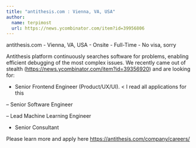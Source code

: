 ```yaml
---
title: "antithesis.com : Vienna, VA, USA"
author:
  name: terpimost
  url: https://news.ycombinator.com/item?id=39956806
---
```

antithesis.com - Vienna, VA, USA - Onsite - Full-Time - No visa, sorry

Antithesis platform continuously searches software for problems, enabling efficient debugging of the most complex issues. We recently came out of stealth (<a href="https:&#x2F;&#x2F;news.ycombinator.com&#x2F;item?id=39356920">https:&#x2F;&#x2F;news.ycombinator.com&#x2F;item?id=39356920</a>) and are looking for:

- Senior Frontend Engineer (Product&#x2F;UX&#x2F;UI). &lt; I read all applications for this

– Senior Software Engineer

– Lead Machine Learning Engineer

- Senior Consultant

Please learn more and apply here <a href="https:&#x2F;&#x2F;antithesis.com&#x2F;company&#x2F;careers&#x2F;" rel="nofollow">https:&#x2F;&#x2F;antithesis.com&#x2F;company&#x2F;careers&#x2F;</a>

